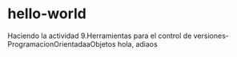 # hello-world
Haciendo la actividad 9.Herramientas para el control de versiones-ProgramacionOrientadaaObjetos
hola, adiaos
